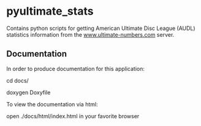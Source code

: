 pyultimate_stats
================

Contains python scripts for getting American Ultimate Disc League (AUDL) statistics information from the www.ultimate-numbers.com server.


Documentation
--------------

In order to produce documentation for this application:

cd docs/

doxygen Doxyfile

To view the documentation via html:

open ./docs/html/index.html in your favorite browser
